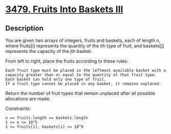 
<!-- problem:start -->

# [3479. Fruits Into Baskets III](https://leetcode.com/problems/fruits-into-baskets-iii)

## Description

<!-- description:start -->

You are given two arrays of integers, fruits and baskets, each of length n, where fruits[i] represents the quantity of the ith type of fruit, and baskets[j] represents the capacity of the jth basket.

From left to right, place the fruits according to these rules:

    Each fruit type must be placed in the leftmost available basket with a capacity greater than or equal to the quantity of that fruit type.
    Each basket can hold only one type of fruit.
    If a fruit type cannot be placed in any basket, it remains unplaced.

Return the number of fruit types that remain unplaced after all possible allocations are made.

Constraints:

    n == fruits.length == baskets.length
    1 <= n <= 10^5
    1 <= fruits[i], baskets[i] <= 10^9

<!-- description:end -->
